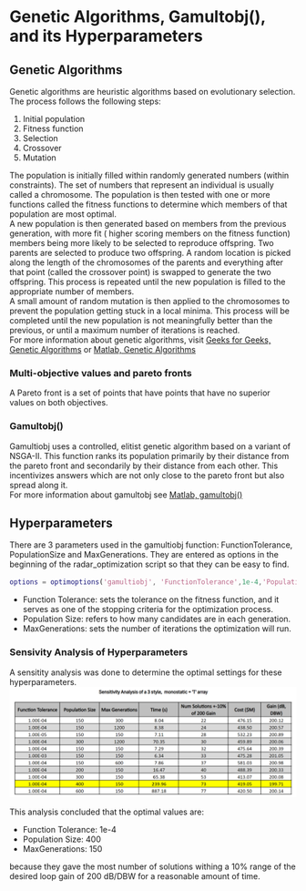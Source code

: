 # Genetic Algorithms, Gamultobj(), and its Hyperparameters
## Genetic Algorithms
Genetic algorithms are heuristic algorithms based on evolutionary selection. The process follows the following steps:
1. Initial population
1. Fitness function
1. Selection
1. Crossover
1. Mutation  

The population is initially filled within randomly generated numbers (within constraints). The set of numbers that represent an individual is usually called a chromosome. The population is then tested with one or more functions called the fitness functions to determine which members of that population are most optimal.  
A new population is then generated based on members from the previous generation, with more fit ( higher scoring members on the fitness function) members being more likely to be selected to reproduce offspring. Two parents are selected to produce two offspring.  A random location is picked along the length of the chromosomes of the parents and everything after that point (called the crossover point) is swapped to generate the two offspring. This process is repeated until the new population is filled to the appropriate number of members.   
A small amount of random mutation is then applied to the chromosomes to prevent the population getting stuck in a local minima.
This process will be completed until the new population is not meaningfully better than the previous, or until a maximum number of iterations is reached.  
For more information about genetic algorithms, visit [Geeks for Geeks, Genetic Algorithms](https://www.geeksforgeeks.org/genetic-algorithms/) or [Matlab, Genetic Algorithms](https://www.mathworks.com/help/gads/what-is-the-genetic-algorithm.html)

### Multi-objective values and pareto fronts
A Pareto front is a set of points that have points that have no superior values on both objectives.
### Gamultobj() 
Gamultiobj uses a controlled, elitist genetic algorithm based on a variant of NSGA-II. This function ranks its population primarily by their distance from the pareto front and secondarily by their distance from each other. This incentivizes answers which are not only close to the pareto front but also spread along it.  
For more information about gamultobj see [Matlab, gamultobj()](https://www.mathworks.com/help/gads/gamultiobj.html)

## Hyperparameters
There are 3 parameters used in the gamultiobj function: FunctionTolerance, PopulationSize and MaxGenerations. They are entered as options in the beginning of the radar_optimization script so that they can be easy to find.
```MATLAB
options = optimoptions('gamultiobj', 'FunctionTolerance',1e-4,'PopulationSize', 400, 'MaxGenerations', 150);
```
- Function Tolerance: sets the tolerance on the fitness function, and it serves as one of the stopping criteria for the optimization process.
- Population Size: refers to how many candidates are in each generation.
- MaxGenerations: sets the number of iterations the optimization will run.
### Sensivity Analysis of Hyperparameters
A sensitity analysis was done to determine the optimal settings for these hyperparameters. <br>
![Hyper-Parameters](https://github.com/BrettAF/ArrAnt-Team-Repo/blob/main/Documentation/images/SensitivityHyperP.png)

This analysis concluded that the optimal values are:
- Function Tolerance: 1e-4
- Population Size: 400
- MaxGenerations: 150

because they gave the most number of solutions withing a 10% range of the desired loop gain of 200 dB/DBW for a reasonable amount of time. 
